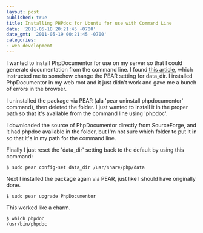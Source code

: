 ```yaml
---
layout: post
published: true
title: Installing PHPdoc for Ubuntu for use with Command Line
date: '2011-05-18 20:21:45 -0700'
date_gmt: '2011-05-19 00:21:45 -0700'
categories:
- web development
---
```


I wanted to install PhpDocumentor for use on my server so that I could
generate documentation from the command line. I found [this article][1], which
instructed me to somehow change the PEAR setting for data_dir. I installed
PhpDocumentor in my web root and it just didn't work and gave me a bunch of
errors in the browser.

I uninstalled the package via PEAR (ala 'pear uninstall phpdocumentor'
command), then deleted the folder. I just wanted to install it in the proper
path so that it's available from the command line using 'phpdoc'.

I downloaded the source of PhpDocumentor directly from SourceForge, and it had
phpdoc available in the folder, but I'm not sure which folder to put it in so
that it's in my path for the command line.

Finally I just reset the 'data_dir' setting back to the default by using this
command:

``` shell
$ sudo pear config-set data_dir /usr/share/php/data
```

Next I installed the package again via PEAR, just like I should have originally
done.

``` shell
$ sudo pear upgrade PhpDocumentor
```

This worked like a charm.

``` shell
$ which phpdoc
/usr/bin/phpdoc
```

[1]: http://www.greenhughes.com/content/how-install-phpdocumentor-ubuntu
